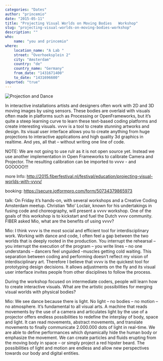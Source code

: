 ```yaml
---
categories: "Dates"
author: "princemio"
date: "2015-05-11"
title: "Projecting Visual Worlds on Moving Bodies   Workshop"
slug: "projecting-visual-worlds-on-moving-bodies-workshop"
description: ""
who: 
    name: "you and princemio"
where: 
    location_name: "A Lab "
    street: "Overhoeksplein 2"
    city: "Amsterdam"
    country: "de"
    country_name: "Germany"
    from_date: "1431671400"
    to_date: "1431696600"
imported: "true"
---
```



![Projection and Dance](edit1.png) 

In interactive installations artists and designers often work with 2D and 3D moving images by using sensors. These bodies are overlaid with visuals often made in platforms such as Processing or OpenFrameworks, but it’s quite a steep learning curve to learn these text-based coding platforms and create interesting visuals. vvvv is a tool to create stunning artworks and design. Its visual user interface allows you to create anything from huge projections to interactive applications and high quality 3d graphics in realtime. And yes, all that – without writing one line of code.

NOTE: We are not going to use rulr as it is not open source yet. Instead we use another implementation in Open Frameworks to calibrate Camera and Projector. The resulting calibration can be imported to vvvv - and GOOOOO!!!



more Info:
http://2015.fiberfestival.nl/festival/education/projecting-visual-worlds-with-vvvv/

booking:
https://secure.jotformpro.com/form/50734379865973



talk:
On Friday it’s hands-on, with several workshops and a Creative Coding Amsterdam meetup. Christian ‘Mio’ Loclair, known for his undertakings in fusing code and choreography, will present a vvvv workshop. One of the goals of this workshop is to kickstart and fuel the Dutch vvvv community. FIBER asked Mio, what are the benefits of using vvvv?

Mio: I think vvvv is the most social and efficient tool for interdisciplinary work. Working with dance and code, I often feel a gap between the two worlds that is deeply rooted in the production. You interrupt the rehearsal – you interrupt the execution of the program – you write lines – no one understands – dancers feel unguided -muscles getting cold waiting. This separation between coding and performing doesn’t reflect my vision of interdisciplinary art. Therefore I believe that vvvv is the quickest tool for prototyping design decisions. It allows adjustments on the fly and its visual user interface invites people from other disciplines to follow the process.

During the workshop focused on intermediate coders, people will learn how to create interactive visuals. What are the artistic possibilities for merging visual worlds with physical bodies?

Mio: We see dance because there is light. No light – no bodies – no motion – no atmosphere. It’s fundamental to all visual arts. A machine that reads movements by the use of a camera and articulates light by the use of a projector offers endless possibilities to redefine the interplay of body, space and light. It can read movements, abstract movements, and translate movements to finally communicate 2.000.000 dots of light in real-time. We are able to define performances which dynamically hide the human body or emphasize the movement. We can create particles and fluids erupting from the moving body in space – or simply project a red hipster beard. The possibilities of light and motion are endless and allow new perspectives towards our body and digital entities.


